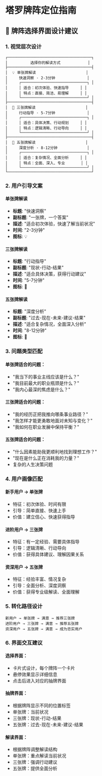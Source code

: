 # 塔罗牌阵定位指南

## 🎯 牌阵选择界面设计建议

### 1. 视觉层次设计

```
┌─────────────────────────────────────┐
│          选择你的解读方式            │
├─────────────────────────────────────┤
│  💡 单张牌解读                      │
│     快速洞察 · 2-3分钟              │
│     ┌─────────────────────────────┐ │
│     │ 适合：初次体验、快速指导     │ │
│     │ 特点：直接、简洁、易理解     │ │
│     └─────────────────────────────┘ │
├─────────────────────────────────────┤
│  🎯 三张牌解读                      │
│     行动指导 · 5-7分钟              │
│     ┌─────────────────────────────┐ │
│     │ 适合：具体决策、行动规划     │ │
│     │ 特点：逻辑清晰、行动导向     │ │
│     └─────────────────────────────┘ │
├─────────────────────────────────────┤
│  🔮 五张牌解读                      │
│     深度分析 · 8-12分钟             │
│     ┌─────────────────────────────┐ │
│     │ 适合：复杂情况、全面分析     │ │
│     │ 特点：全面、深入、专业       │ │
│     └─────────────────────────────┘ │
└─────────────────────────────────────┘
```

### 2. 用户引导文案

#### 单张牌解读
- **标题**: "快速洞察"
- **副标题**: "一张牌，一个答案"
- **描述**: "适合初次体验，快速了解当前状况"
- **时间**: "2-3分钟"
- **图标**: 💡

#### 三张牌解读  
- **标题**: "行动指导"
- **副标题**: "现状-行动-结果"
- **描述**: "适合具体决策，获得行动建议"
- **时间**: "5-7分钟"
- **图标**: 🎯

#### 五张牌解读
- **标题**: "深度分析"
- **副标题**: "过去-现在-未来-建议-结果"
- **描述**: "适合复杂情况，全面深入分析"
- **时间**: "8-12分钟"
- **图标**: 🔮

### 3. 问题类型匹配

#### 单张牌适合的问题：
- "我当下的事业主线应该是什么？"
- "我目前最大的职业瓶颈是什么？"
- "我内心最深的焦虑是什么？"

#### 三张牌适合的问题：
- "我的经历正把我推向哪条事业路径？"
- "我怎样才能更勇敢地面对未知与变化？"
- "我如何在职业发展中保持平衡？"

#### 五张牌适合的问题：
- "什么因素能助我更顺利地找到理想工作？"
- "现在是什么正在消耗我的力量？"
- 复杂的人生决策问题

### 4. 用户画像匹配

#### 新手用户 → 单张牌
- 特征：初次体验、时间有限
- 引导：简单直接、快速上手
- 价值：建立信心、快速获得指导

#### 进阶用户 → 三张牌
- 特征：有一定经验、需要具体指导
- 引导：逻辑清晰、行动导向
- 价值：获得具体建议、理解因果关系

#### 资深用户 → 五张牌
- 特征：经验丰富、情况复杂
- 引导：全面分析、深度洞察
- 价值：获得专业级解读、全面理解

### 5. 转化路径设计

```
新用户 → 单张牌 → 满意 → 推荐三张牌
进阶用户 → 三张牌 → 满意 → 推荐五张牌
资深用户 → 五张牌 → 满意 → 成为忠实用户
```

### 6. 界面交互建议

#### 选择界面：
- 卡片式设计，每个牌阵一个卡片
- 悬停效果显示详细信息
- 点击后进入对应的抽牌界面

#### 抽牌界面：
- 根据牌阵显示不同的位置标签
- 单张牌：当前状况
- 三张牌：现状-行动-结果
- 五张牌：过去-现在-未来-建议-结果

#### 解读界面：
- 根据牌阵调整解读结构
- 单张牌：重点解读当前状况
- 三张牌：强调行动建议
- 五张牌：提供全面分析

